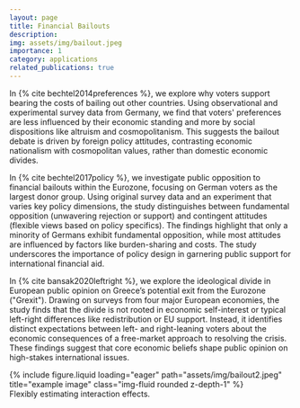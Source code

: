 ```yaml
---
layout: page
title: Financial Bailouts
description: 
img: assets/img/bailout.jpeg
importance: 1
category: applications
related_publications: true
---
```


In {% cite bechtel2014preferences %}, we explore why voters support bearing the costs of bailing out other countries. Using observational and experimental survey data from Germany, we find that voters' preferences are less influenced by their economic standing and more by social dispositions like altruism and cosmopolitanism. This suggests the bailout debate is driven by foreign policy attitudes, contrasting economic nationalism with cosmopolitan values, rather than domestic economic divides.

In {% cite bechtel2017policy %}, we investigate public opposition to financial bailouts within the Eurozone, focusing on German voters as the largest donor group. Using original survey data and an experiment that varies key policy dimensions, the study distinguishes between fundamental opposition (unwavering rejection or support) and contingent attitudes (flexible views based on policy specifics). The findings highlight that only a minority of Germans exhibit fundamental opposition, while most attitudes are influenced by factors like burden-sharing and costs. The study underscores the importance of policy design in garnering public support for international financial aid.

In {% cite bansak2020leftright %}, we explore the ideological divide in European public opinion on Greece’s potential exit from the Eurozone ("Grexit"). Drawing on surveys from four major European economies, the study finds that the divide is not rooted in economic self-interest or typical left-right differences like redistribution or EU support. Instead, it identifies distinct expectations between left- and right-leaning voters about the economic consequences of a free-market approach to resolving the crisis. These findings suggest that core economic beliefs shape public opinion on high-stakes international issues.

<div class="row">
    <div class="col-sm mt-3 mt-md-0">
        {% include figure.liquid loading="eager" path="assets/img/bailout2.jpeg" title="example image" class="img-fluid rounded z-depth-1" %}
    </div>
</div>
<div class="caption">
    Flexibly estimating interaction effects.
</div>

